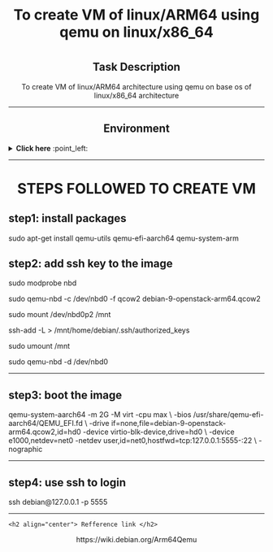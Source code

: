 <h1 align="center">  To create  VM  of   linux/ARM64    using qemu  on  linux/x86_64<h1>
 
 

<h2 align="center"> Task Description </h2>

<p align="center" > To create  VM  of   linux/ARM64 architecture   using qemu  on  base os of linux/x86_64 architecture</p>
 
------
 
 <h2 align="center"> Environment</h2>
   <details close="close"> 
    <summary><b> Click here</b> :point_left:</summary>

  <ul>
  <li>Host OS version: NAME="Ubuntu"</li>
  <li>VERSION="20.04.2 LTS (Focal Fossa)" </li>
  <li>ARchitecture:x86_64</li>
  <li>RAM : 8GB</li>
  <li> Disk available.. : 589 GB </li>
    </ul>
  </details>

 -----------
 
<h1 align="center"> STEPS FOLLOWED TO CREATE  VM</h1>
 
 <h2 align="left"> step1: install packages</h2>

 <p align="left">  sudo apt-get install qemu-utils qemu-efi-aarch64 qemu-system-arm  </p >
  
 
 
  <h2 align="left"> step2: add ssh key to the image</h2>

 <p align="left"> sudo modprobe nbd </p>
<p align="left"> sudo qemu-nbd  -c /dev/nbd0  -f qcow2 debian-9-openstack-arm64.qcow2 </p>
<p align="left"> sudo mount /dev/nbd0p2 /mnt </p>
<p align="left"> ssh-add -L > /mnt/home/debian/.ssh/authorized_keys </p>
<p align="left"> sudo umount /mnt </p>
<p align="left">sudo qemu-nbd -d /dev/nbd0 </p>
 
 -------
 
  <h2 align="left"> step3: boot the image</h2>

 <p align="left"> qemu-system-aarch64 -m 2G -M virt -cpu max \
  -bios /usr/share/qemu-efi-aarch64/QEMU_EFI.fd \
  -drive if=none,file=debian-9-openstack-arm64.qcow2,id=hd0 -device virtio-blk-device,drive=hd0 \
  -device e1000,netdev=net0 -netdev user,id=net0,hostfwd=tcp:127.0.0.1:5555-:22 \
  -nographic </p >
  
 ---------
 
  <h2 align="left"> step4: use ssh to login </h2>

 <p align="left">  ssh debian@127.0.0.1 -p 5555  </p >
 
 -----
  
    <h2 align="center"> Refference link </h2>
 
  <p align="center">  https://wiki.debian.org/Arm64Qemu </p >
 
   
 
 
  




